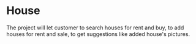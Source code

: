 # House
The project will let customer to search houses for rent and buy, to add houses for rent and sale, to get suggestions like added house's pictures.
